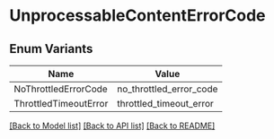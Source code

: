 # UnprocessableContentErrorCode

## Enum Variants

| Name | Value |
|---- | -----|
| NoThrottledErrorCode | no_throttled_error_code |
| ThrottledTimeoutError | throttled_timeout_error |


[[Back to Model list]](../README.md#documentation-for-models) [[Back to API list]](../README.md#documentation-for-api-endpoints) [[Back to README]](../README.md)


